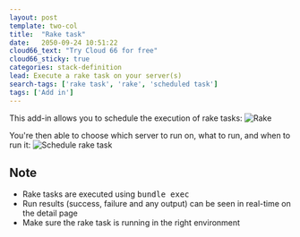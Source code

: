 ```yaml
---
layout: post
template: two-col
title:  "Rake task"
date:   2050-09-24 10:51:22
cloud66_text: "Try Cloud 66 for free"
cloud66_sticky: true
categories: stack-definition
lead: Execute a rake task on your server(s)
search-tags: ['rake task', 'rake', 'scheduled task']
tags: ['Add in']
---
```


This add-in allows you to schedule the execution of rake tasks:
![Rake](http://cdn.cloud66.com/images/help/addin_rake.png)

You're then able to choose which server to run on, what to run, and when to run it:
![Schedule rake task](http://cdn.cloud66.com/images/help/addin_example_rake.png)

## Note
* Rake tasks are executed using <kbd>bundle exec</kbd>
* Run results (success, failure and any output) can be seen in real-time on the detail page
* Make sure the rake task is running in the right environment